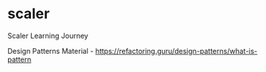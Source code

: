 # scaler
Scaler Learning Journey


Design Patterns Material - https://refactoring.guru/design-patterns/what-is-pattern
